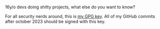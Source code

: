 16y/o devs doing shitty projects, what else do you want to know?
&nbsp;

For all security nerds around, this is [my GPG key](https://thebossmagnus.github.io/TheBossMagnus_public.txt). All of my GitHub commits after october 2023 should be signed with this key.